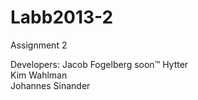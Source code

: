 Labb2013-2
==========

Assignment 2

Developers:
  Jacob Fogelberg soon™ Hytter  
  Kim Wahlman  
  Johannes Sinander
  
